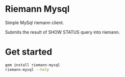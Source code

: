 Riemann Mysql
=============

Simple MySql riemann client.

Submits the result of SHOW STATUS query into riemann.

Get started
==========

``` bash
gem install riemann-mysql
riemann-mysql --help
```
